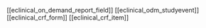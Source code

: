 [[eclinical_on_demand_report_field]]
[[eclinical_odm_studyevent]]
[[eclinical_crf_form]]
[[eclinical_crf_item]]